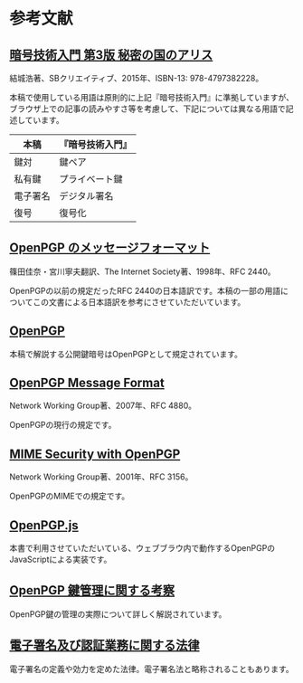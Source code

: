 # 参考文献

## [暗号技術入門 第3版 秘密の国のアリス](https://www.hyuki.com/cr/)
結城浩著、SBクリエイティブ、2015年、ISBN-13: 978-4797382228。

本稿で使用している用語は原則的に上記『暗号技術入門』に準拠していますが、ブラウザ上での記事の読みやすさ等を考慮して、下記については異なる用語で記述しています。

|本稿|『暗号技術入門』|
|---|---|
|鍵対|鍵ペア|
|私有鍵|プライベート鍵|
|電子署名|デジタル署名|
|復号|復号化|

## [OpenPGP のメッセージフォーマット](https://www.ipa.go.jp/security/rfc/RFC2440JA.html)
篠田佳奈・宮川寧夫翻訳、The Internet Society著、1998年、RFC 2440。

OpenPGPの以前の規定だったRFC 2440の日本語訳です。本稿の一部の用語についてこの文書による日本語訳を参考にさせていただいています。

## [OpenPGP](https://www.openpgp.org/)
本稿で解説する公開鍵暗号はOpenPGPとして規定されています。

## [OpenPGP Message Format](https://tools.ietf.org/html/rfc4880)
Network Working Group著、2007年、RFC 4880。

OpenPGPの現行の規定です。

## [MIME Security with OpenPGP](https://tools.ietf.org/html/rfc3156)
Network Working Group著、2001年、RFC 3156。

OpenPGPのMIMEでの規定です。

## [OpenPGP.js](https://openpgpjs.org/)
本書で利用させていただいている、ウェブブラウ内で動作するOpenPGPのJavaScriptによる実装です。

## [OpenPGP 鍵管理に関する考察](https://text.baldanders.info/openpgp/openpgp-key-management/)
OpenPGP鍵の管理の実際について詳しく解説されています。

## [電子署名及び認証業務に関する法律](https://elaws.e-gov.go.jp/search/elawsSearch/elaws_search/lsg0500/detail?lawId=412AC0000000102)
電子署名の定義や効力を定めた法律。電子署名法と略称されることもあります。
